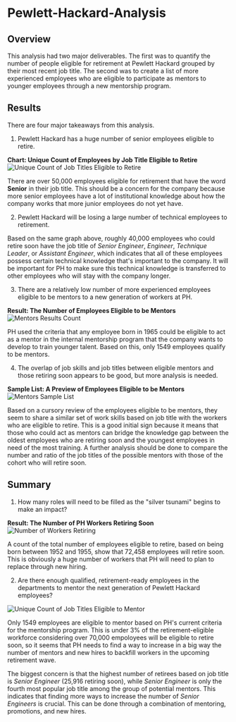 # Pewlett-Hackard-Analysis

## Overview
This analysis had two major deliverables. The first was to quantify the number of people eligible for retirement at Pewlett Hackard grouped by their most recent job title. The second was to create a list of more experienced employees who are eligible to participate as mentors to younger employees through a new mentorship program. 


## Results

There are four major takeaways from this analysis. 

1. Pewlett Hackard has a huge number of senior employees eligible to retire. 

**Chart: Unique Count of Employees by Job Title Eligible to Retire**
![Unique Count of Job Titles Eligible to Retire](/Pewlett-Hackard-Analysis/Retiring_Unique_Titles.png)

There are over 50,000 employees eligible for retirement that have the word **Senior** in their job title. This should be a concern for the company because more senior employees have a lot of institutional knowledge about how the company works that more junior employees do not yet have. 

2. Pewlett Hackard will be losing a large number of technical employees to retirement.

Based on the same graph above, roughly 40,000 employees who could retire soon have the job title of _Senior Engineer_, _Engineer_, _Technique Leader_, or _Assistant Engineer_, which indicates that all of these employees possess certain technical knowledge that's important to the company. It will be important for PH to make sure this technical knowledge is transferred to other employees who will stay with the company longer. 

3. There are a relatively low number of more experienced employees eligible to be mentors to a new generation of workers at PH. 

**Result: The Number of Employees Eligible to be Mentors**
![Mentors Results Count](/Pewlett-Hackard-Analysis/Mentors_Results_Count.png)

PH used the criteria that any employee born in 1965 could be eligible to act as a mentor in the internal mentorship program that the company wants to develop to train younger talent. Based on this, only 1549 employees qualify to be mentors. 

4. The overlap of job skills and job titles between eligible mentors and those retiring soon appears to be good, but more analysis is needed.

**Sample List: A Preview of Employees Eligible to be Mentors**
![Mentors Sample List](/Pewlett-Hackard-Analysis/Sample_Mentors.png)

Based on a cursory review of the employees eligible to be mentors, they seem to share a similar set of work skills based on job title with the workers who are eligible to retire. This is a good initial sign because it means that those who could act as mentors can bridge the knowledge gap between the oldest employees who are retiring soon and the youngest employees in need of the most training. A further analysis should be done to compare the  number and ratio of the job titles of the possible mentors with those of the cohort who will retire soon.


## Summary

1. How many roles will need to be filled as the "silver tsunami" begins to make an impact?

**Result: The Number of PH Workers Retiring Soon**
![Number of Workers Retiring](/Pewlett-Hackard-Analysis/Number_Retirees.png)

A count of the total number of employees eligible to retire, based on being born between 1952 and 1955, show that 72,458 employees will retire soon. This is obviously a huge number of workers that PH will need to plan to replace through new hiring. 

2. Are there enough qualified, retirement-ready employees in the departments to mentor the next generation of Pewlett Hackard employees?

![Unique Count of Job Titles Eligible to Mentor](/Pewlett-Hackard-Analysis/Mentoring_Unique_Titles.png)

Only 1549 employees are eligible to mentor based on PH's current criteria for the mentorship program. This is under 3% of the retirement-eligible workforce considering over 70,000 empoloyees will be eligible to retire soon, so it seems that PH needs to find a way to increase in a big way the number of mentors and new hires to backfill workers in the upcoming retirement wave. 

The biggest concern is that the highest number of retirees based on job title is _Senior Engineer_ (25,916 retiring soon), while _Senior Engineer_ is only the fourth most popular job title among the group of potential mentors. This indicates that finding more ways to increase the number of _Senior Engineers_ is crucial. This can be done through a combination of mentoring, promotions, and new hires. 